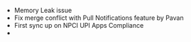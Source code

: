 - Memory Leak issue 
- Fix merge conflict with Pull Notifications feature by Pavan
- First sync up on NPCI UPI Apps Compliance
- 